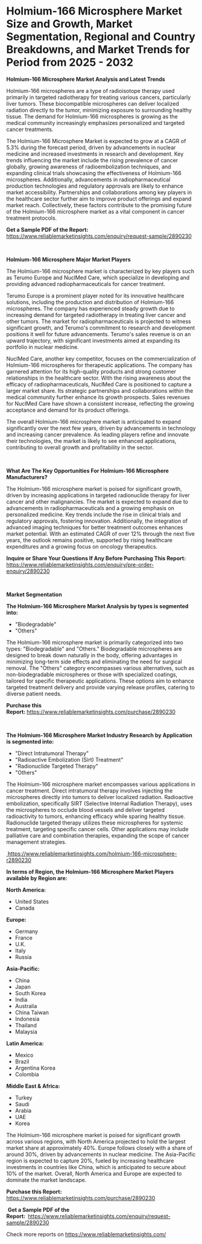 <p><h1>Holmium-166 Microsphere Market Size and Growth, Market Segmentation, Regional and Country Breakdowns, and Market Trends for Period from 2025 -  2032</h1></p><p><strong>Holmium-166 Microsphere Market Analysis and Latest Trends</strong></p>
<p><p>Holmium-166 microspheres are a type of radioisotope therapy used primarily in targeted radiotherapy for treating various cancers, particularly liver tumors. These biocompatible microspheres can deliver localized radiation directly to the tumor, minimizing exposure to surrounding healthy tissue. The demand for Holmium-166 microspheres is growing as the medical community increasingly emphasizes personalized and targeted cancer treatments.</p><p>The Holmium-166 Microsphere Market is expected to grow at a CAGR of 5.3% during the forecast period, driven by advancements in nuclear medicine and increased investments in research and development. Key trends influencing the market include the rising prevalence of cancer globally, growing awareness of radioembolization techniques, and expanding clinical trials showcasing the effectiveness of Holmium-166 microspheres. Additionally, advancements in radiopharmaceutical production technologies and regulatory approvals are likely to enhance market accessibility. Partnerships and collaborations among key players in the healthcare sector further aim to improve product offerings and expand market reach. Collectively, these factors contribute to the promising future of the Holmium-166 microsphere market as a vital component in cancer treatment protocols.</p></p>
<p><strong>Get a Sample PDF of the Report:&nbsp;</strong> <a href="https://www.reliablemarketinsights.com/enquiry/request-sample/2890230?utm_campaign=3191&utm_medium=2&utm_source=Github&utm_content=ia&utm_term=14032025&utm_id=holmium-166-microsphere">https://www.reliablemarketinsights.com/enquiry/request-sample/2890230</a></p>
<p>&nbsp;</p>
<p><strong>Holmium-166 Microsphere Major Market Players</strong></p>
<p><p>The Holmium-166 microsphere market is characterized by key players such as Terumo Europe and NuclMed Care, which specialize in developing and providing advanced radiopharmaceuticals for cancer treatment. </p><p>Terumo Europe is a prominent player noted for its innovative healthcare solutions, including the production and distribution of Holmium-166 microspheres. The company has experienced steady growth due to increasing demand for targeted radiotherapy in treating liver cancer and other tumors. The market for radiopharmaceuticals is projected to witness significant growth, and Terumo's commitment to research and development positions it well for future advancements. Terumo's sales revenue is on an upward trajectory, with significant investments aimed at expanding its portfolio in nuclear medicine.</p><p>NuclMed Care, another key competitor, focuses on the commercialization of Holmium-166 microspheres for therapeutic applications. The company has garnered attention for its high-quality products and strong customer relationships in the healthcare sector. With the rising awareness about the efficacy of radiopharmaceuticals, NuclMed Care is positioned to capture a larger market share. Its strategic partnerships and collaborations within the medical community further enhance its growth prospects. Sales revenues for NuclMed Care have shown a consistent increase, reflecting the growing acceptance and demand for its product offerings.</p><p>The overall Holmium-166 microsphere market is anticipated to expand significantly over the next few years, driven by advancements in technology and increasing cancer prevalence. As leading players refine and innovate their technologies, the market is likely to see enhanced applications, contributing to overall growth and profitability in the sector.</p></p>
<p>&nbsp;</p>
<p><strong>What Are The Key Opportunities For Holmium-166 Microsphere Manufacturers?</strong></p>
<p><p>The Holmium-166 microsphere market is poised for significant growth, driven by increasing applications in targeted radionuclide therapy for liver cancer and other malignancies. The market is expected to expand due to advancements in radiopharmaceuticals and a growing emphasis on personalized medicine. Key trends include the rise in clinical trials and regulatory approvals, fostering innovation. Additionally, the integration of advanced imaging techniques for better treatment outcomes enhances market potential. With an estimated CAGR of over 12% through the next five years, the outlook remains positive, supported by rising healthcare expenditures and a growing focus on oncology therapeutics.</p></p>
<p><strong>Inquire or Share Your Questions If Any Before Purchasing This Report:</strong> <a href="https://www.reliablemarketinsights.com/enquiry/pre-order-enquiry/2890230?utm_campaign=3191&utm_medium=2&utm_source=Github&utm_content=ia&utm_term=14032025&utm_id=holmium-166-microsphere">https://www.reliablemarketinsights.com/enquiry/pre-order-enquiry/2890230</a></p>
<p>&nbsp;</p>
<p><strong>Market Segmentation</strong></p>
<p><strong>The Holmium-166 Microsphere Market Analysis by types is segmented into:</strong></p>
<p><ul><li>"Biodegradable"</li><li>"Others"</li></ul></p>
<p><p>The Holmium-166 microsphere market is primarily categorized into two types: "Biodegradable" and "Others." Biodegradable microspheres are designed to break down naturally in the body, offering advantages in minimizing long-term side effects and eliminating the need for surgical removal. The "Others" category encompasses various alternatives, such as non-biodegradable microspheres or those with specialized coatings, tailored for specific therapeutic applications. These options aim to enhance targeted treatment delivery and provide varying release profiles, catering to diverse patient needs.</p></p>
<p><strong>Purchase this Report:&nbsp;</strong><a href="https://www.reliablemarketinsights.com/purchase/2890230?utm_campaign=3191&utm_medium=2&utm_source=Github&utm_content=ia&utm_term=14032025&utm_id=holmium-166-microsphere">https://www.reliablemarketinsights.com/purchase/2890230</a></p>
<p>&nbsp;</p>
<p><strong>The Holmium-166 Microsphere Market Industry Research by Application is segmented into:</strong></p>
<p><ul><li>"Direct Intratumoral Therapy"</li><li>"Radioactive Embolization (Sirt) Treatment"</li><li>"Radionuclide Targeted Therapy"</li><li>"Others"</li></ul></p>
<p><p>The Holmium-166 microsphere market encompasses various applications in cancer treatment. Direct intratumoral therapy involves injecting the microspheres directly into tumors to deliver localized radiation. Radioactive embolization, specifically SIRT (Selective Internal Radiation Therapy), uses the microspheres to occlude blood vessels and deliver targeted radioactivity to tumors, enhancing efficacy while sparing healthy tissue. Radionuclide targeted therapy utilizes these microspheres for systemic treatment, targeting specific cancer cells. Other applications may include palliative care and combination therapies, expanding the scope of cancer management strategies.</p></p>
<p><a href="https://www.reliablemarketinsights.com/holmium-166-microsphere-r2890230?utm_campaign=3191&utm_medium=2&utm_source=Github&utm_content=ia&utm_term=14032025&utm_id=holmium-166-microsphere">&nbsp;https://www.reliablemarketinsights.com/holmium-166-microsphere-r2890230</a></p>
<p><strong>In terms of Region, the Holmium-166 Microsphere Market Players available by Region are:</strong></p>
<p>
    <p> <strong> North America: </strong>
        <ul>
            <li>United States</li>
            <li>Canada</li>
        </ul>
        </p> 
    <p> <strong> Europe: </strong>
        <ul>
            <li>Germany</li>
            <li>France</li>
            <li>U.K.</li>
            <li>Italy</li>
            <li>Russia</li>
        </ul>
        </p> 
    <p> <strong> Asia-Pacific: </strong>
        <ul>
            <li>China</li>
            <li>Japan</li>
            <li>South Korea</li>
            <li>India</li>
            <li>Australia</li>
            <li>China Taiwan</li>
            <li>Indonesia</li>
            <li>Thailand</li>
            <li>Malaysia</li>
        </ul>
        </p> 
    <p> <strong> Latin America: </strong>
        <ul>
            <li>Mexico</li>
            <li>Brazil</li>
            <li>Argentina Korea</li>
            <li>Colombia</li>
        </ul>
        </p> 
    <p> <strong> Middle East & Africa: </strong>
        <ul>
            <li>Turkey</li>
            <li>Saudi</li>
            <li>Arabia</li>
            <li>UAE</li>
            <li>Korea</li>
        </ul>
    </p>
    </p>
<p><p>The Holmium-166 microsphere market is poised for significant growth across various regions, with North America projected to hold the largest market share at approximately 40%. Europe follows closely with a share of around 30%, driven by advancements in nuclear medicine. The Asia-Pacific region is expected to capture 20%, fueled by increasing healthcare investments in countries like China, which is anticipated to secure about 10% of the market. Overall, North America and Europe are expected to dominate the market landscape.</p></p>
<p><strong>Purchase this Report: </strong><a href="https://www.reliablemarketinsights.com/purchase/2890230?utm_campaign=3191&utm_medium=2&utm_source=Github&utm_content=ia&utm_term=14032025&utm_id=holmium-166-microsphere">https://www.reliablemarketinsights.com/purchase/2890230</a></p>
<p>&nbsp;<strong>Get a Sample PDF of the Report:&nbsp;&nbsp;</strong><a href="https://www.reliablemarketinsights.com/enquiry/request-sample/2890230?utm_campaign=3191&utm_medium=2&utm_source=Github&utm_content=ia&utm_term=14032025&utm_id=holmium-166-microsphere">https://www.reliablemarketinsights.com/enquiry/request-sample/2890230</a></p>
<p><strong></strong></p>
<p>Check more reports on <a href="https://www.reliablemarketinsights.com/?utm_campaign=3191&utm_medium=2&utm_source=Github&utm_content=ia&utm_term=14032025&utm_id=holmium-166-microsphere">https://www.reliablemarketinsights.com/</a></p>